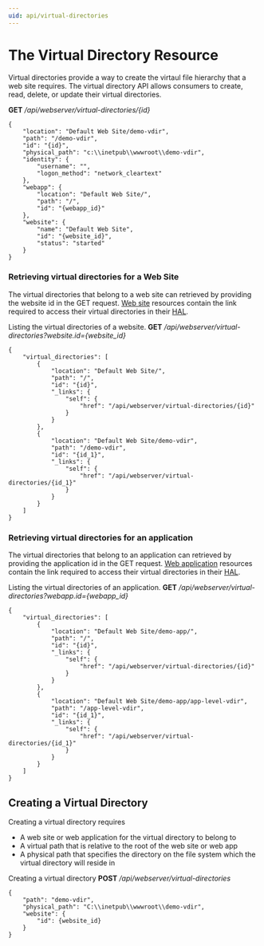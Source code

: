```yaml
---
uid: api/virtual-directories
---
```


# The Virtual Directory Resource

Virtual directories provide a way to create the virtaul file hierarchy that a web site requires. The virtual directory API allows consumers to create, read, delete, or update their virtual directories.

**GET** _/api/webserver/virtual-directories/{id}_
```
{
    "location": "Default Web Site/demo-vdir",
    "path": "/demo-vdir",
    "id": "{id}",
    "physical_path": "c:\\inetpub\\wwwroot\\demo-vdir",
    "identity": {
        "username": "",
        "logon_method": "network_cleartext"
    },
    "webapp": {
        "location": "Default Web Site/",
        "path": "/",
        "id": "{webapp_id}"
    },
    "website": {
        "name": "Default Web Site",
        "id": "{website_id}",
        "status": "started"
    }
}
```

### Retrieving virtual directories for a Web Site

The virtual directories that belong to a web site can retrieved by providing the website id in the GET request. [Web site](sites.md) resources contain the link required to access their virtual directories in their [HAL](hal.md).

Listing the virtual directories of a website. **GET** */api/webserver/virtual-directories?website.id={website_id}*
```
{
    "virtual_directories": [
        {
            "location": "Default Web Site/",
            "path": "/",
            "id": "{id}",
            "_links": {
                "self": {
                    "href": "/api/webserver/virtual-directories/{id}"
                }
            }
        },
        {
            "location": "Default Web Site/demo-vdir",
            "path": "/demo-vdir",
            "id": "{id_1}",
            "_links": {
                "self": {
                    "href": "/api/webserver/virtual-directories/{id_1}"
                }
            }
        }
    ]
}
```

### Retrieving virtual directories for an application

The virtual directories that belong to an application can retrieved by providing the application id in the GET request. [Web application](applications.md) resources contain the link required to access their virtual directories in their [HAL](hal.md).

Listing the virtual directories of an application. **GET** */api/webserver/virtual-directories?webapp.id={webapp_id}*
```
{
    "virtual_directories": [
        {
            "location": "Default Web Site/demo-app/",
            "path": "/",
            "id": "{id}",
            "_links": {
                "self": {
                    "href": "/api/webserver/virtual-directories/{id}"
                }
            }
        },
        {
            "location": "Default Web Site/demo-app/app-level-vdir",
            "path": "/app-level-vdir",
            "id": "{id_1}",
            "_links": {
                "self": {
                    "href": "/api/webserver/virtual-directories/{id_1}"
                }
            }
        }
    ]
}
```

## Creating a Virtual Directory

Creating a virtual directory requires
* A web site or web application for the virtual directory to belong to
* A virtual path that is relative to the root of the web site or web app
* A physical path that specifies the directory on the file system which the virtual directory will reside in

Creating a virtual directory **POST** _/api/webserver/virtual-directories_
```
{
    "path": "demo-vdir",
    "physical_path": "C:\\inetpub\\wwwroot\\demo-vdir",
    "website": {
        "id": {website_id}
    }
}
```